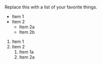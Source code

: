 Replace this with a list of your favorite things.
* Item 1
* Item 2
  * Item 2a
  * Item 2b
1. Item 1
2. Item 2
    1. Item 1a
    2. Item 2a
